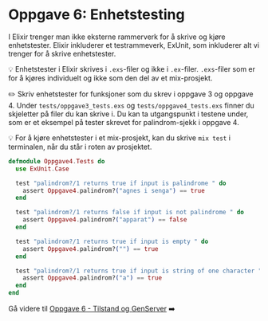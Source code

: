# Oppgave 6: Enhetstesting

I Elixir trenger man ikke eksterne rammerverk for å skrive og kjøre enhetstester. Elixir inkluderer et testrammeverk, ExUnit, som inkluderer alt vi trenger for å skrive enhetstester. 

:bulb: Enhetstester i Elixir skrives i `.exs`-filer og ikke i `.ex`-filer. `.exs`-filer som er for å kjøres individuelt og ikke som den del av et mix-prosjekt. 

:pencil2: Skriv enhetstester for funksjoner som du skrev i oppgave 3 og oppgave 4. Under `tests/oppgave3_tests.exs` og `tests/oppgave4_tests.exs` finner du skjeletter på filer du kan skrive i. Du kan ta utgangspunkt i testene under, som er et eksempel på tester skrevet for palindrom-sjekk i oppgave 4.

:bulb: For å kjøre enhetstester i et mix-prosjekt, kan du skrive `mix test` i terminalen, når du står i roten av prosjektet. 

```elixir
defmodule Oppgave4.Tests do
  use ExUnit.Case

  test "palindrom?/1 returns true if input is palindrome " do
    assert Oppgave4.palindrom?("agnes i senga") == true
  end

  test "palindrom?/1 returns false if input is not palindrome " do
    assert Oppgave4.palindrom?("apparat") == false
  end

  test "palindrom?/1 returns true if input is empty " do
    assert Oppgave4.palindrom?("") == true
  end

  test "palindrom?/1 returns true if input is string of one character " do
    assert Oppgave4.palindrom?("a") == true
  end
end
```

Gå videre til [Oppgave 6 - Tilstand og GenServer](./oppgave6.md) :arrow_right:


